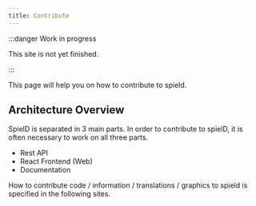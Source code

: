 ```yaml
---
title: Contribute
---
```


:::danger Work in progress

This site is not yet finished.

:::

This page will help you on how to contribute to spield.

## Architecture Overview
SpielD is separated in 3 main parts. In order to contribute to spielD, it is often necessary to work on all three parts.
- Rest API
- React Frontend (Web)
- Documentation

How to contribute code / information / translations / graphics to spield is specified in the following sites.